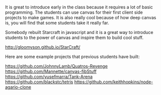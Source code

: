 It is great to introduce early in the class because it requires a lot of basic programming. The students can use canvas for their first client side projects to make games. It is also really cool because of how deep canvas is, you will find that some students take it really far.

Somebody rebuilt Starcraft in javascript and it is a great way to introduce students to the power of canvas and inspire them to build cool stuff. 

http://gloomyson.github.io/StarCraft/ 


Here are some example projects that previous students have built:

https://github.com/JohnnyLamb/Quatros-Revenge
https://github.com/Mannette/canvas-fibStuff
https://github.com/yusefmarra/Tank-Arena
https://github.com/blackstc/tetris
https://github.com/keithhopkins/node-agario-clone

